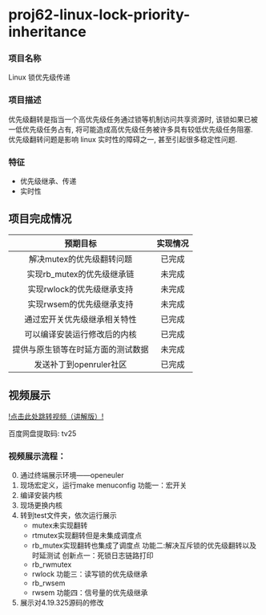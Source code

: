 # proj62-linux-lock-priority-inheritance

### 项目名称

Linux 锁优先级传递

### 项目描述

优先级翻转是指当一个高优先级任务通过锁等机制访问共享资源时, 该锁如果已被一低优先级任务占有, 将可能造成高优先级任务被许多具有较低优先级任务阻塞.
优先级翻转问题是影响 linux 实时性的障碍之一, 甚至引起很多稳定性问题.

### 特征

*	优先级继承、传递
*	实时性

## 项目完成情况
|预期目标|实现情况|
|:---:|:---:|
|解决mutex的优先级翻转问题|已完成|
|实现rb_mutex的优先级继承链|未完成|
|实现rwlock的优先级继承支持|未完成|
|实现rwsem的优先级继承支持|未完成|
|通过宏开关优先级继承相关特性|已完成|
|可以编译安装运行修改后的内核|已完成|
|提供与原生锁等在时延方面的测试数据|未完成|
|发送补丁到openruler社区|已完成|

## 视频展示
[!点击此处跳转视频（讲解版）!](https://pan.baidu.com/s/12Rqxtuzu2J_XnAWs8-Yy_A?pwd=tv25) 

百度网盘提取码: tv25 

### 视频展示流程：

0. 通过终端展示环境——openeuler
1. 现场宏定义，运行make menuconfig     功能一：宏开关
2. 编译安装内核
3. 现场更换内核
4. 转到test文件夹，依次运行展示
    - mutex未实现翻转
    - rtmutex实现翻转但是未集成调度点
    - rb_mutex实现翻转也集成了调度点    功能二:解决互斥锁的优先级翻转以及时延测试    创新点一：死锁日志链路打印
    - rb_rwmutex
    - rwlock                            功能三：读写锁的优先级继承
    - rb_rwsem
    - rwsem                             功能四：信号量的优先级继承
5. 展示对4.19.325源码的修改

